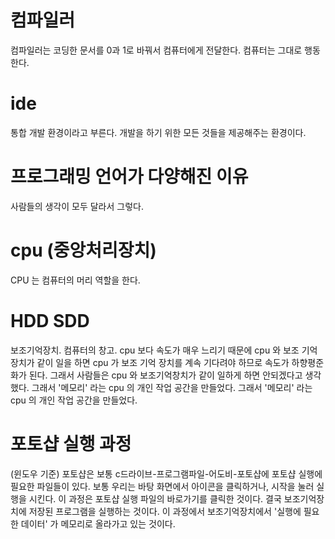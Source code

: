 # 컴파일러

컴파일러는 코딩한 문서를 0과 1로 바꿔서 컴퓨터에게 전달한다. 컴퓨터는 그대로 행동한다.

# ide

통합 개발 환경이라고 부른다. 개발을 하기 위한 모든 것들을 제공해주는 환경이다.

# 프로그래밍 언어가 다양해진 이유

사람들의 생각이 모두 달라서 그렇다.

# cpu (중앙처리장치)

CPU 는 컴퓨터의 머리 역할을 한다.

# HDD SDD

보조기억장치. 컴퓨터의 창고.
cpu 보다 속도가 매우 느리기 때문에 cpu 와 보조 기억 장치가 같이 일을 하면 cpu 가 보조 기억 장치를 계속 기다려야 하므로 속도가 하향평준화가 된다. 그래서 사람들은 cpu 와 보조기억창치가 같이 일하게 하면 안되겠다고 생각했다. 그래서 '메모리' 라는 cpu 의 개인 작업 공간을 만들었다.
그래서 '메모리' 라는 cpu 의 개인 작업 공간을 만들었다.

# 포토샵 실행 과정

(윈도우 기준) 포토샵은 보통 c드라이브-프로그램파일-어도비-포토샵에 포토샵 실행에 필요한 파일들이 있다. 보통 우리는 바탕 화면에서 아이콘을 클릭하거나, 시작을 눌러 실행을 시킨다. 이 과정은 포토샵 실행 파일의 바로가기를 클릭한 것이다. 결국 보조기억장치에 저장된 프로그램을 실행하는 것이다.
이 과정에서 보조기억장치에서 '실행에 필요한 데이터' 가 메모리로 올라가고 있는 것이다.
